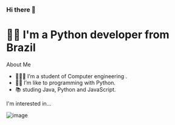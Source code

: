 ### Hi there 👋
# 👨‍💻  I'm a Python developer from Brazil

About Me

- 👨🏻‍🎓 I’m a student of Computer engineering .
- 👨‍💻 I’m like to programming with Python.
- 📚 studing Java, Python and JavaScript.

I'm interested in...

![image](([https://img.shields.io/badge/Python-FFD43B?style=for-the-badge&logo=python&logoColor=blue](https://camo.githubusercontent.com/53ec2e58e03ba275d9b3a386abd96a243cf744a1a7121bdf8262fc8ae6ebc335/68747470733a2f2f696d672e736869656c64732e696f2f62616467652f6a6176617363726970742d2532333332333333302e7376673f7374796c653d666f722d7468652d6261646765266c6f676f3d6a617661736372697074266c6f676f436f6c6f723d253233463744463145))
)
